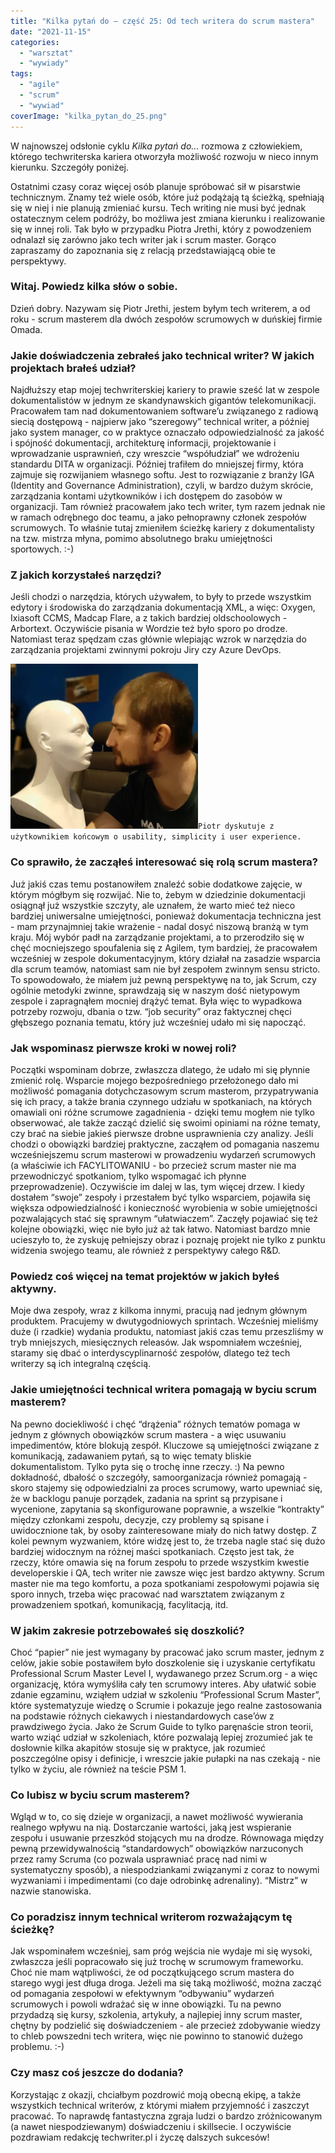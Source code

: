 ```yaml
---
title: "Kilka pytań do – część 25: Od tech writera do scrum mastera"
date: "2021-11-15"
categories:
  - "warsztat"
  - "wywiady"
tags:
  - "agile"
  - "scrum"
  - "wywiad"
coverImage: "kilka_pytan_do_25.png"
---
```


W najnowszej odsłonie cyklu _Kilka pytań do..._ rozmowa z człowiekiem, którego techwriterska kariera otworzyła możliwość rozwoju w nieco innym kierunku. Szczegóły poniżej.

Ostatnimi czasy coraz więcej osób planuje spróbować sił w pisarstwie technicznym. Znamy też wiele osób, które już podążają tą ścieżką, spełniają się w niej i nie planują zmieniać kursu. Tech writing nie musi być jednak ostatecznym celem podróży, bo możliwa jest zmiana kierunku i realizowanie się w innej roli. Tak było w przypadku Piotra Jrethi, który z powodzeniem odnalazł się zarówno jako tech writer jak i scrum master. Gorąco zapraszamy do zapoznania się z relacją przedstawiającą obie te perspektywy.

### Witaj. Powiedz kilka słów o sobie.

Dzień dobry. Nazywam się Piotr Jrethi, jestem byłym tech writerem, a od roku - scrum masterem dla dwóch zespołów scrumowych w duńskiej firmie Omada.

### Jakie doświadczenia zebrałeś jako technical writer? W jakich projektach brałeś udział?

Najdłuższy etap mojej techwriterskiej kariery to prawie sześć lat w zespole dokumentalistów w jednym ze skandynawskich gigantów telekomunikacji. Pracowałem tam nad dokumentowaniem software’u związanego z radiową siecią dostępową - najpierw jako “szeregowy” technical writer, a później jako system manager, co w praktyce oznaczało odpowiedzialność za jakość i spójność dokumentacji, architekturę informacji, projektowanie i wprowadzanie usprawnień, czy wreszcie “współudział” we wdrożeniu standardu DITA w organizacji. Później trafiłem do mniejszej firmy, która zajmuje się rozwijaniem własnego softu. Jest to rozwiązanie z branży IGA (Identity and Governance Administration), czyli, w bardzo dużym skrócie, zarządzania kontami użytkowników i ich dostępem do zasobów w organizacji. Tam również pracowałem jako tech writer, tym razem jednak nie w ramach odrębnego doc teamu, a jako pełnoprawny członek zespołów scrumowych. To właśnie tutaj zmieniłem ścieżkę kariery z dokumentalisty na tzw. mistrza młyna, pomimo absolutnego braku umiejętności sportowych. :-)

### Z jakich korzystałeś narzędzi?

Jeśli chodzi o narzędzia, których używałem, to były to przede wszystkim edytory i środowiska do zarządzania dokumentacją XML, a więc: Oxygen, Ixiasoft CCMS, Madcap Flare, a z takich bardziej oldschoolowych - Arbortext. Oczywiście pisania w Wordzie też było sporo po drodze. Natomiast teraz spędzam czas głównie wlepiając wzrok w narzędzia do zarządzania projektami zwinnymi pokroju Jiry czy Azure DevOps.

[![](images/piotr-300x264.jpg)](http://techwriter.pl/wp-content/uploads/2021/11/piotr.jpg)`Piotr dyskutuje z użytkownikiem końcowym o usability, simplicity i user experience.`

### Co sprawiło, że zacząłeś interesować się rolą scrum mastera?

Już jakiś czas temu postanowiłem znaleźć sobie dodatkowe zajęcie, w którym mógłbym się rozwijać. Nie to, żebym w dziedzinie dokumentacji osiągnął już wszystkie szczyty, ale uznałem, że warto mieć też nieco bardziej uniwersalne umiejętności, ponieważ dokumentacja techniczna jest - mam przynajmniej takie wrażenie - nadal dosyć niszową branżą w tym kraju. Mój wybór padł na zarządzanie projektami, a to przerodziło się w chęć mocniejszego spoufalenia się z Agilem, tym bardziej, że pracowałem wcześniej w zespole dokumentacyjnym, który działał na zasadzie wsparcia dla scrum teamów, natomiast sam nie był zespołem zwinnym sensu stricto. To spowodowało, że miałem już pewną perspektywę na to, jak Scrum, czy ogólnie metodyki zwinne, sprawdzają się w naszym dość nietypowym zespole i zapragnąłem mocniej drążyć temat. Była więc to wypadkowa potrzeby rozwoju, dbania o tzw. “job security” oraz faktycznej chęci głębszego poznania tematu, który już wcześniej udało mi się napocząć.

### Jak wspominasz pierwsze kroki w nowej roli?

Początki wspominam dobrze, zwłaszcza dlatego, że udało mi się płynnie zmienić rolę. Wsparcie mojego bezpośredniego przełożonego dało mi możliwość pomagania dotychczasowym scrum masterom, przypatrywania się ich pracy, a także brania czynnego udziału w spotkaniach, na których omawiali oni różne scrumowe zagadnienia - dzięki temu mogłem nie tylko obserwować, ale także zacząć dzielić się swoimi opiniami na różne tematy, czy brać na siebie jakieś pierwsze drobne usprawnienia czy analizy. Jeśli chodzi o obowiązki bardziej praktyczne, zacząłem od pomagania naszemu wcześniejszemu scrum masterowi w prowadzeniu wydarzeń scrumowych (a właściwie ich FACYLITOWANIU - bo przecież scrum master nie ma przewodniczyć spotkaniom, tylko wspomagać ich płynne przeprowadzenie). Oczywiście im dalej w las, tym więcej drzew. I kiedy dostałem “swoje” zespoły i przestałem być tylko wsparciem, pojawiła się większa odpowiedzialność i konieczność wyrobienia w sobie umiejętności pozwalających stać się sprawnym “ułatwiaczem”. Zaczęły pojawiać się też kolejne obowiązki, więc nie było już aż tak łatwo. Natomiast bardzo mnie ucieszyło to, że zyskuję pełniejszy obraz i poznaję projekt nie tylko z punktu widzenia swojego teamu, ale również z perspektywy całego R&D.

### Powiedz coś więcej na temat projektów w jakich byłeś aktywny.

Moje dwa zespoły, wraz z kilkoma innymi, pracują nad jednym głównym produktem. Pracujemy w dwutygodniowych sprintach. Wcześniej mieliśmy duże (i rzadkie) wydania produktu, natomiast jakiś czas temu przeszliśmy w tryb mniejszych, miesięcznych releasów. Jak wspomniałem wcześniej, staramy się dbać o interdyscyplinarność zespołów, dlatego też tech writerzy są ich integralną częścią.

### Jakie umiejętności technical writera pomagają w byciu scrum masterem?

Na pewno dociekliwość i chęć “drążenia” różnych tematów pomaga w jednym z głównych obowiązków scrum mastera - a więc usuwaniu impedimentów, które blokują zespół. Kluczowe są umiejętności związane z komunikacją, zadawaniem pytań, są to więc tematy bliskie dokumentalistom. Tylko pyta się o trochę inne rzeczy. :) Na pewno dokładność, dbałość o szczegóły, samoorganizacja również pomagają - skoro stajemy się odpowiedzialni za proces scrumowy, warto upewniać się, że w backlogu panuje porządek, zadania na sprint są przypisane i wycenione, zapytania są skonfigurowane poprawnie, a wszelkie “kontrakty” między członkami zespołu, decyzje, czy problemy są spisane i uwidocznione tak, by osoby zainteresowane miały do nich łatwy dostęp. Z kolei pewnym wyzwaniem, które widzę jest to, że trzeba nagle stać się dużo bardziej widocznym na różnej maści spotkaniach. Często jest tak, że rzeczy, które omawia się na forum zespołu to przede wszystkim kwestie developerskie i QA, tech writer nie zawsze więc jest bardzo aktywny. Scrum master nie ma tego komfortu, a poza spotkaniami zespołowymi pojawia się sporo innych, trzeba więc pracować nad warsztatem związanym z prowadzeniem spotkań, komunikacją, facylitacją, itd.

### W jakim zakresie potrzebowałeś się doszkolić?

Choć “papier” nie jest wymagany by pracować jako scrum master, jednym z celów, jakie sobie postawiłem było doszkolenie się i uzyskanie certyfikatu Professional Scrum Master Level I, wydawanego przez Scrum.org - a więc organizację, która wymyśliła cały ten scrumowy interes. Aby ułatwić sobie zdanie egzaminu, wziąłem udział w szkoleniu “Professional Scrum Master”, które systematyzuje wiedzę o Scrumie i pokazuje jego realne zastosowania na podstawie różnych ciekawych i niestandardowych case’ów z prawdziwego życia. Jako że Scrum Guide to tylko paręnaście stron teorii, warto wziąć udział w szkoleniach, które pozwalają lepiej zrozumieć jak te dosłownie kilka akapitów stosuje się w praktyce, jak rozumieć poszczególne opisy i definicje, i wreszcie jakie pułapki na nas czekają - nie tylko w życiu, ale również na teście PSM 1.

### Co lubisz w byciu scrum masterem?

Wgląd w to, co się dzieje w organizacji, a nawet możliwość wywierania realnego wpływu na nią. Dostarczanie wartości, jaką jest wspieranie zespołu i usuwanie przeszkód stojących mu na drodze. Równowaga między pewną przewidywalnością “standardowych” obowiązków narzuconych przez ramy Scruma (co pozwala usprawniać pracę nad nimi w systematyczny sposób), a niespodziankami związanymi z coraz to nowymi wyzwaniami i impedimentami (co daje odrobinkę adrenaliny). “Mistrz” w nazwie stanowiska.

### Co poradzisz innym technical writerom rozważającym tę ścieżkę?

Jak wspominałem wcześniej, sam próg wejścia nie wydaje mi się wysoki, zwłaszcza jeśli popracowało się już trochę w scrumowym frameworku. Choć nie mam wątpliwości, że od początkującego scrum mastera do starego wygi jest długa droga. Jeżeli ma się taką możliwość, można zacząć od pomagania zespołowi w efektywnym “odbywaniu” wydarzeń scrumowych i powoli wdrażać się w inne obowiązki. Tu na pewno przydadzą się kursy, szkolenia, artykuły, a najlepiej inny scrum master, chętny by podzielić się doświadczeniem - ale przecież zdobywanie wiedzy to chleb powszedni tech writera, więc nie powinno to stanowić dużego problemu. :-)

### Czy masz coś jeszcze do dodania?

Korzystając z okazji, chciałbym pozdrowić moją obecną ekipę, a także wszystkich technical writerów, z którymi miałem przyjemność i zaszczyt pracować. To naprawdę fantastyczna zgraja ludzi o bardzo zróżnicowanym (a nawet niespodziewanym) doświadczeniu i skillsecie. I oczywiście pozdrawiam redakcję techwriter.pl i życzę dalszych sukcesów!
